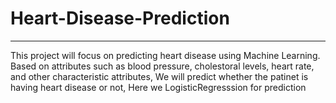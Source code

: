 # Heart-Disease-Prediction

_________________________________________

This project will focus on predicting heart disease using Machine Learning. Based on attributes such as blood pressure, cholestoral levels, heart rate, and other characteristic attributes, We will predict whether the patinet is having heart disease or not, Here we LogisticRegresssion for prediction 
